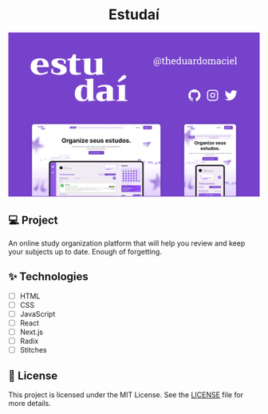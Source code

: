 <h1 align="center">
    Estudaí
</h1>

![cover](.github/cover.png?style=flat)


## 💻 Project
An online study organization platform that will help you review and keep your subjects up to date. Enough of forgetting.

## ✨ Technologies

- [ ] HTML
- [ ] CSS
- [ ] JavaScript
- [ ] React
- [ ] Next.js
- [ ] Radix
- [ ] Stitches

## 📄 License

This project is licensed under the MIT License. See the [LICENSE](LICENSE) file for more details.

<br />
